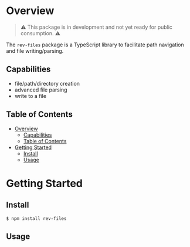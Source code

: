 # Overview
> ⚠️ This package is in development and not yet ready for public consumption. ⚠️

The `rev-files` package is a TypeScript library to facilitate path navigation and file writing/parsing. 

## Capabilities

- file/path/directory creation
- advanced file parsing
- write to a file

## Table of Contents
- [Overview](#overview)
  - [Capabilities](#capabilities)
  - [Table of Contents](#table-of-contents)
- [Getting Started](#getting-started)
  - [Install](#install)
  - [Usage](#usage)

# Getting Started

## Install
```
$ npm install rev-files
```

## Usage
